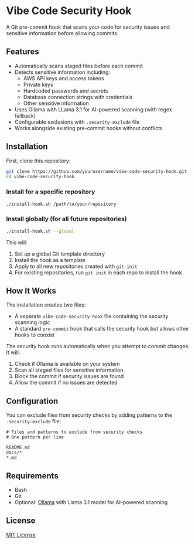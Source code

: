 # Vibe Code Security Hook

A Git pre-commit hook that scans your code for security issues and sensitive information before allowing commits.

## Features

- Automatically scans staged files before each commit
- Detects sensitive information including:
  - AWS API keys and access tokens
  - Private keys
  - Hardcoded passwords and secrets
  - Database connection strings with credentials
  - Other sensitive information
- Uses Ollama with LLama 3.1 for AI-powered scanning (with regex fallback)
- Configurable exclusions with `.security-exclude` file
- Works alongside existing pre-commit hooks without conflicts

## Installation

First, clone this repository:

```bash
git clone https://github.com/yourusername/vibe-code-security-hook.git
cd vibe-code-security-hook
```

### Install for a specific repository

```bash
./install-hook.sh /path/to/your/repository
```

### Install globally (for all future repositories)

```bash
./install-hook.sh --global
```
This will:
1. Set up a global Git template directory
2. Install the hook as a template
3. Apply to all new repositories created with `git init`
4. For existing repositories, run `git init` in each repo to install the hook

## How It Works

The installation creates two files:
- A separate `vibe-code-security-hook` file containing the security scanning logic
- A standard `pre-commit` hook that calls the security hook but allows other hooks to coexist

The security hook runs automatically when you attempt to commit changes. It will:

1. Check if Ollama is available on your system
2. Scan all staged files for sensitive information
3. Block the commit if security issues are found
4. Allow the commit if no issues are detected

## Configuration

You can exclude files from security checks by adding patterns to the `.security-exclude` file:

```
# Files and patterns to exclude from security checks
# One pattern per line

README.md
docs/*
*.md
```

## Requirements

- Bash
- Git
- Optional: [Ollama](https://github.com/ollama/ollama) with Llama 3.1 model for AI-powered scanning

## License

[MIT License](LICENSE) 